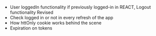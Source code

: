 + User loggedIn functionality if previously logged-in in REACT, Logout functionality Revised
+ Check logged in or not in every refresh of the app
+ How httOnly cookie works behind the scene
+ Expiration on tokens